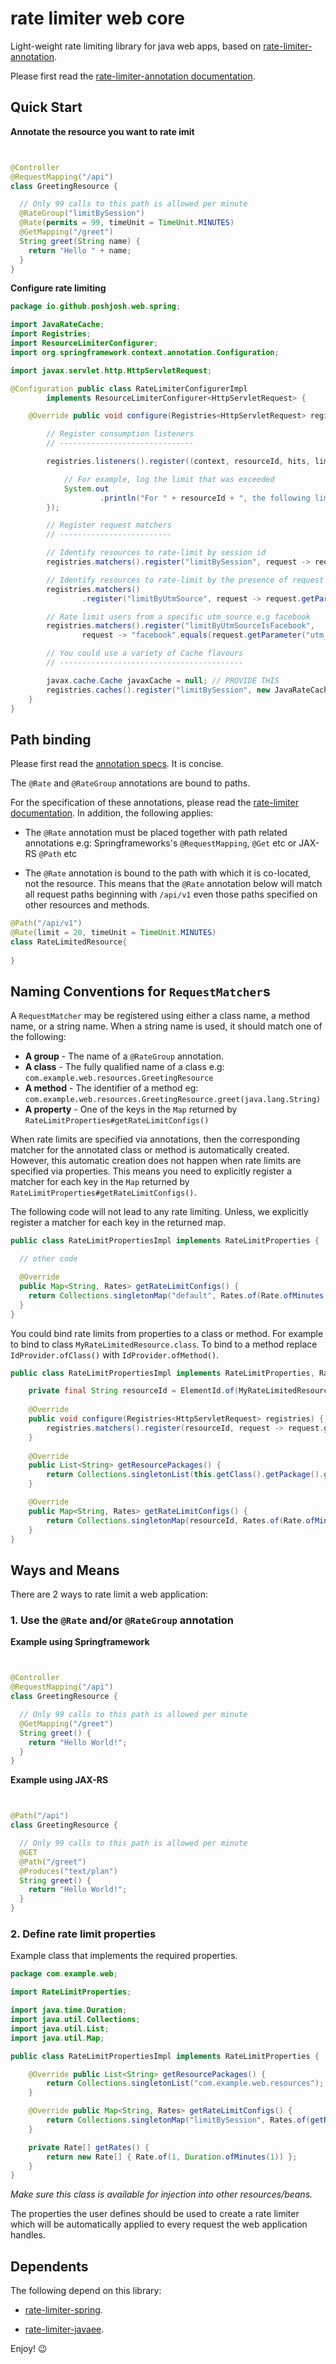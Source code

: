 # rate limiter web core

Light-weight rate limiting library for java web apps, based on
[rate-limiter-annotation](https://github.com/poshjosh/rate-limiter-annotation).

Please first read the [rate-limiter-annotation documentation](https://github.com/poshjosh/rate-limiter-annotation).


## Quick Start

__Annotate the resource you want to rate imit__

```java


@Controller
@RequestMapping("/api")
class GreetingResource {

  // Only 99 calls to this path is allowed per minute
  @RateGroup("limitBySession")
  @Rate(permits = 99, timeUnit = TimeUnit.MINUTES)
  @GetMapping("/greet")
  String greet(String name) {
    return "Hello " + name;
  }
}
```

__Configure rate limiting__

```java
package io.github.poshjosh.web.spring;

import JavaRateCache;
import Registries;
import ResourceLimiterConfigurer;
import org.springframework.context.annotation.Configuration;

import javax.servlet.http.HttpServletRequest;

@Configuration public class RateLimiterConfigurerImpl
        implements ResourceLimiterConfigurer<HttpServletRequest> {

    @Override public void configure(Registries<HttpServletRequest> registries) {

        // Register consumption listeners
        // ------------------------------

        registries.listeners().register((context, resourceId, hits, limit) -> {

            // For example, log the limit that was exceeded
            System.out
                    .println("For " + resourceId + ", the following limits are exceeded: " + limit);
        });

        // Register request matchers
        // -------------------------

        // Identify resources to rate-limit by session id
        registries.matchers().register("limitBySession", request -> request.getSession().getId());

        // Identify resources to rate-limit by the presence of request parameter "utm_source"
        registries.matchers()
                .register("limitByUtmSource", request -> request.getParameter("utm_source"));

        // Rate limit users from a specific utm_source e.g facebook
        registries.matchers().register("limitByUtmSourceIsFacebook",
                request -> "facebook".equals(request.getParameter("utm_source")));

        // You could use a variety of Cache flavours
        // -----------------------------------------

        javax.cache.Cache javaxCache = null; // PROVIDE THIS
        registries.caches().register("limitBySession", new JavaRateCache<>(javaxCache));
    }
}
```

## Path binding

Please first read the [annotation specs](https://github.com/poshjosh/rate-limiter-annotation/blob/main/docs/ANNOTATION_SPECS.md). It is concise.

The `@Rate` and `@RateGroup` annotations are bound to paths.

For the specification of these annotations, please read the [rate-limiter documentation](https://github.com/poshjosh/rate-limiter).
In addition, the following applies:

- The `@Rate` annotation must be placed together with path related annotations e.g:
  Springframeworks's `@RequestMapping`, `@Get` etc or JAX-RS `@Path` etc

- The `@Rate` annotation is bound to the path with which it is co-located, not the resource.
  This means that the `@Rate` annotation below will match all request paths beginning with `/api/v1`
  even those paths specified on other resources and methods.

```java
@Path("/api/v1")
@Rate(limit = 20, timeUnit = TimeUnit.MINUTES)
class RateLimitedResource{
    
}
```

## Naming Conventions for `RequestMatcher`s

A `RequestMatcher` may be registered using either a class name, a method name, or a string name.
When a string name is used, it should match one of the following:

- __A group__ - The name of a `@RateGroup` annotation.
- __A class__ - The fully qualified name of a class e.g: `com.example.web.resources.GreetingResource`
- __A method__ - The identifier of a method eg: `com.example.web.resources.GreetingResource.greet(java.lang.String)`
- __A property__ - One of the keys in the `Map` returned by `RateLimitProperties#getRateLimitConfigs()`

When rate limits are specified via annotations, then the corresponding matcher for the annotated class
or method is automatically created. However, this automatic creation does not happen when rate limits are 
specified via properties. This means you need to explicitly register a matcher for each key in the `Map`
returned by `RateLimitProperties#getRateLimitConfigs()`. 

The following code will not lead to any rate limiting. Unless, we explicitly register a matcher
for each key in the returned map.

```java
public class RateLimitPropertiesImpl implements RateLimitProperties {

  // other code

  @Override
  public Map<String, Rates> getRateLimitConfigs() {
    return Collections.singletonMap("default", Rates.of(Rate.ofMinutes(10)));
  }
}
```

You could bind rate limits from properties to a class or method. For example to bind to 
class `MyRateLimitedResource.class`. To bind to a method replace `IdProvider.ofClass()` 
with `IdProvider.ofMethod()`.

```java
public class RateLimitPropertiesImpl implements RateLimitProperties, RateLimiterConfigurer<HttpServletRequest> {

    private final String resourceId = ElementId.of(MyRateLimitedResource.class);
    
    @Override
    public void configure(Registries<HttpServletRequest> registries) {
        registries.matchers().register(resourceId, request -> request.getRequestURI());
    }
    
    @Override
    public List<String> getResourcePackages() {
        return Collections.singletonList(this.getClass().getPackage().getName());
    }

    @Override
    public Map<String, Rates> getRateLimitConfigs() {
        return Collections.singletonMap(resourceId, Rates.of(Rate.ofMinutes(10)));
    }
}
```

## Ways and Means

There are 2 ways to rate limit a web application:

### 1. Use the `@Rate` and/or `@RateGroup` annotation

__Example using Springframework__

```java


@Controller
@RequestMapping("/api")
class GreetingResource {

  // Only 99 calls to this path is allowed per minute
  @GetMapping("/greet")
  String greet() {
    return "Hello World!";
  }
}
```

__Example using JAX-RS__

```java


@Path("/api")
class GreetingResource {

  // Only 99 calls to this path is allowed per minute
  @GET
  @Path("/greet")
  @Produces("text/plan")
  String greet() {
    return "Hello World!";
  }
}
```
  
### 2. Define rate limit properties

Example class that implements the required properties.

```java
package com.example.web;

import RateLimitProperties;

import java.time.Duration;
import java.util.Collections;
import java.util.List;
import java.util.Map;

public class RateLimitPropertiesImpl implements RateLimitProperties {

    @Override public List<String> getResourcePackages() {
        return Collections.singletonList("com.example.web.resources");
    }

    @Override public Map<String, Rates> getRateLimitConfigs() {
        return Collections.singletonMap("limitBySession", Rates.of(getRates()));
    }

    private Rate[] getRates() {
        return new Rate[] { Rate.of(1, Duration.ofMinutes(1)) };
    }
}
```

_Make sure this class is available for injection into other resources/beans._

The properties the user defines should be used to create a rate limiter which will be automatically applied to
every request the web application handles. 

## Dependents

The following depend on this library:

- [rate-limiter-spring](https://github.com/poshjosh/rate-limiter-spring).

- [rate-limiter-javaee](https://github.com/poshjosh/rate-limiter-javaee).


Enjoy! :wink:
